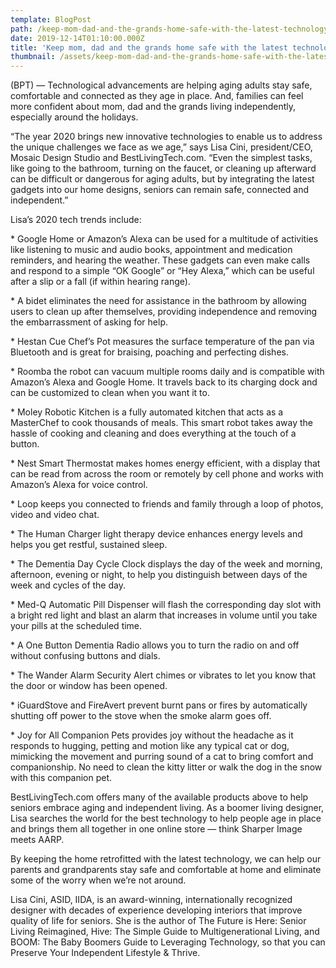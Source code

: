 ```yaml
---
template: BlogPost
path: /keep-mom-dad-and-the-grands-home-safe-with-the-latest-technology-1e4ff0ef73bf
date: 2019-12-14T01:10:00.000Z
title: 'Keep mom, dad and the grands home safe with the latest technology'
thumbnail: /assets/keep-mom-dad-and-the-grands-home-safe-with-the-latest-technology.jpeg
---
```

<!--StartFragment-->

(BPT) — Technological advancements are helping aging adults stay safe, comfortable and connected as they age in place. And, families can feel more confident about mom, dad and the grands living independently, especially around the holidays.

“The year 2020 brings new innovative technologies to enable us to address the unique challenges we face as we age,” says Lisa Cini, president/CEO, Mosaic Design Studio and BestLivingTech.com. “Even the simplest tasks, like going to the bathroom, turning on the faucet, or cleaning up afterward can be difficult or dangerous for aging adults, but by integrating the latest gadgets into our home designs, seniors can remain safe, connected and independent.”

Lisa’s 2020 tech trends include:

\* Google Home or Amazon’s Alexa can be used for a multitude of activities like listening to music and audio books, appointment and medication reminders, and hearing the weather. These gadgets can even make calls and respond to a simple “OK Google” or “Hey Alexa,” which can be useful after a slip or a fall (if within hearing range).

\* A bidet eliminates the need for assistance in the bathroom by allowing users to clean up after themselves, providing independence and removing the embarrassment of asking for help.

\* Hestan Cue Chef’s Pot measures the surface temperature of the pan via Bluetooth and is great for braising, poaching and perfecting dishes.

\* Roomba the robot can vacuum multiple rooms daily and is compatible with Amazon’s Alexa and Google Home. It travels back to its charging dock and can be customized to clean when you want it to.

\* Moley Robotic Kitchen is a fully automated kitchen that acts as a MasterChef to cook thousands of meals. This smart robot takes away the hassle of cooking and cleaning and does everything at the touch of a button.

\* Nest Smart Thermostat makes homes energy efficient, with a display that can be read from across the room or remotely by cell phone and works with Amazon’s Alexa for voice control.

\* Loop keeps you connected to friends and family through a loop of photos, video and video chat.

\* The Human Charger light therapy device enhances energy levels and helps you get restful, sustained sleep.

\* The Dementia Day Cycle Clock displays the day of the week and morning, afternoon, evening or night, to help you distinguish between days of the week and cycles of the day.

\* Med-Q Automatic Pill Dispenser will flash the corresponding day slot with a bright red light and blast an alarm that increases in volume until you take your pills at the scheduled time.

\* A One Button Dementia Radio allows you to turn the radio on and off without confusing buttons and dials.

\* The Wander Alarm Security Alert chimes or vibrates to let you know that the door or window has been opened.

\* iGuardStove and FireAvert prevent burnt pans or fires by automatically shutting off power to the stove when the smoke alarm goes off.

\* Joy for All Companion Pets provides joy without the headache as it responds to hugging, petting and motion like any typical cat or dog, mimicking the movement and purring sound of a cat to bring comfort and companionship. No need to clean the kitty litter or walk the dog in the snow with this companion pet.

BestLivingTech.com offers many of the available products above to help seniors embrace aging and independent living. As a boomer living designer, Lisa searches the world for the best technology to help people age in place and brings them all together in one online store — think Sharper Image meets AARP.

By keeping the home retrofitted with the latest technology, we can help our parents and grandparents stay safe and comfortable at home and eliminate some of the worry when we’re not around.

Lisa Cini, ASID, IIDA, is an award-winning, internationally recognized designer with decades of experience developing interiors that improve quality of life for seniors. She is the author of The Future is Here: Senior Living Reimagined, Hive: The Simple Guide to Multigenerational Living, and BOOM: The Baby Boomers Guide to Leveraging Technology, so that you can Preserve Your Independent Lifestyle & Thrive.

<!--EndFragment-->
